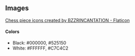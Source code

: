 ## Images
<a href="https://www.flaticon.com/free-icons/chess-piece" title="chess piece icons">Chess piece icons created by BZZRINCANTATION - Flaticon</a>
#### Colors
- Black: #000000, #525150
- White: #FFFFFF, #C7C4C2
